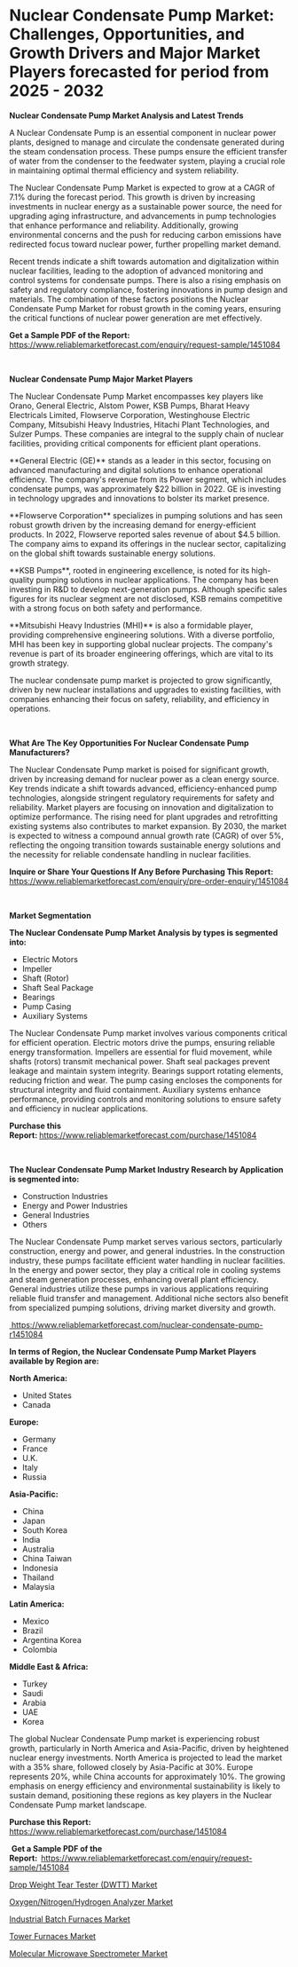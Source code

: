 <p><h1>Nuclear Condensate Pump Market: Challenges, Opportunities, and Growth Drivers and Major Market Players forecasted for period from 2025 - 2032</h1></p><p><strong>Nuclear Condensate Pump Market Analysis and Latest Trends</strong></p>
<p><p>A Nuclear Condensate Pump is an essential component in nuclear power plants, designed to manage and circulate the condensate generated during the steam condensation process. These pumps ensure the efficient transfer of water from the condenser to the feedwater system, playing a crucial role in maintaining optimal thermal efficiency and system reliability.</p><p>The Nuclear Condensate Pump Market is expected to grow at a CAGR of 7.1% during the forecast period. This growth is driven by increasing investments in nuclear energy as a sustainable power source, the need for upgrading aging infrastructure, and advancements in pump technologies that enhance performance and reliability. Additionally, growing environmental concerns and the push for reducing carbon emissions have redirected focus toward nuclear power, further propelling market demand.</p><p>Recent trends indicate a shift towards automation and digitalization within nuclear facilities, leading to the adoption of advanced monitoring and control systems for condensate pumps. There is also a rising emphasis on safety and regulatory compliance, fostering innovations in pump design and materials. The combination of these factors positions the Nuclear Condensate Pump Market for robust growth in the coming years, ensuring the critical functions of nuclear power generation are met effectively.</p></p>
<p><strong>Get a Sample PDF of the Report:&nbsp;</strong> <a href="https://www.reliablemarketforecast.com/enquiry/request-sample/1451084?utm_campaign=1097&utm_medium=2&utm_source=Github&utm_content=ia&utm_term=11042025&utm_id=nuclear-condensate-pump">https://www.reliablemarketforecast.com/enquiry/request-sample/1451084</a></p>
<p>&nbsp;</p>
<p><strong>Nuclear Condensate Pump Major Market Players</strong></p>
<p><p>The Nuclear Condensate Pump Market encompasses key players like Orano, General Electric, Alstom Power, KSB Pumps, Bharat Heavy Electricals Limited, Flowserve Corporation, Westinghouse Electric Company, Mitsubishi Heavy Industries, Hitachi Plant Technologies, and Sulzer Pumps. These companies are integral to the supply chain of nuclear facilities, providing critical components for efficient plant operations.</p><p>**General Electric (GE)** stands as a leader in this sector, focusing on advanced manufacturing and digital solutions to enhance operational efficiency. The company's revenue from its Power segment, which includes condensate pumps, was approximately $22 billion in 2022. GE is investing in technology upgrades and innovations to bolster its market presence.</p><p>**Flowserve Corporation** specializes in pumping solutions and has seen robust growth driven by the increasing demand for energy-efficient products. In 2022, Flowserve reported sales revenue of about $4.5 billion. The company aims to expand its offerings in the nuclear sector, capitalizing on the global shift towards sustainable energy solutions.</p><p>**KSB Pumps**, rooted in engineering excellence, is noted for its high-quality pumping solutions in nuclear applications. The company has been investing in R&D to develop next-generation pumps. Although specific sales figures for its nuclear segment are not disclosed, KSB remains competitive with a strong focus on both safety and performance.</p><p>**Mitsubishi Heavy Industries (MHI)** is also a formidable player, providing comprehensive engineering solutions. With a diverse portfolio, MHI has been key in supporting global nuclear projects. The company's revenue is part of its broader engineering offerings, which are vital to its growth strategy.</p><p>The nuclear condensate pump market is projected to grow significantly, driven by new nuclear installations and upgrades to existing facilities, with companies enhancing their focus on safety, reliability, and efficiency in operations.</p></p>
<p>&nbsp;</p>
<p><strong>What Are The Key Opportunities For Nuclear Condensate Pump Manufacturers?</strong></p>
<p><p>The Nuclear Condensate Pump market is poised for significant growth, driven by increasing demand for nuclear power as a clean energy source. Key trends indicate a shift towards advanced, efficiency-enhanced pump technologies, alongside stringent regulatory requirements for safety and reliability. Market players are focusing on innovation and digitalization to optimize performance. The rising need for plant upgrades and retrofitting existing systems also contributes to market expansion. By 2030, the market is expected to witness a compound annual growth rate (CAGR) of over 5%, reflecting the ongoing transition towards sustainable energy solutions and the necessity for reliable condensate handling in nuclear facilities.</p></p>
<p><strong>Inquire or Share Your Questions If Any Before Purchasing This Report:</strong> <a href="https://www.reliablemarketforecast.com/enquiry/pre-order-enquiry/1451084?utm_campaign=1097&utm_medium=2&utm_source=Github&utm_content=ia&utm_term=11042025&utm_id=nuclear-condensate-pump">https://www.reliablemarketforecast.com/enquiry/pre-order-enquiry/1451084</a></p>
<p>&nbsp;</p>
<p><strong>Market Segmentation</strong></p>
<p><strong>The Nuclear Condensate Pump Market Analysis by types is segmented into:</strong></p>
<p><ul><li>Electric Motors</li><li>Impeller</li><li>Shaft (Rotor)</li><li>Shaft Seal Package</li><li>Bearings</li><li>Pump Casing</li><li>Auxiliary Systems</li></ul></p>
<p><p>The Nuclear Condensate Pump market involves various components critical for efficient operation. Electric motors drive the pumps, ensuring reliable energy transformation. Impellers are essential for fluid movement, while shafts (rotors) transmit mechanical power. Shaft seal packages prevent leakage and maintain system integrity. Bearings support rotating elements, reducing friction and wear. The pump casing encloses the components for structural integrity and fluid containment. Auxiliary systems enhance performance, providing controls and monitoring solutions to ensure safety and efficiency in nuclear applications.</p></p>
<p><strong>Purchase this Report:&nbsp;</strong><a href="https://www.reliablemarketforecast.com/purchase/1451084?utm_campaign=1097&utm_medium=2&utm_source=Github&utm_content=ia&utm_term=11042025&utm_id=nuclear-condensate-pump">https://www.reliablemarketforecast.com/purchase/1451084</a></p>
<p>&nbsp;</p>
<p><strong>The Nuclear Condensate Pump Market Industry Research by Application is segmented into:</strong></p>
<p><ul><li>Construction Industries</li><li>Energy and Power Industries</li><li>General Industries</li><li>Others</li></ul></p>
<p><p>The Nuclear Condensate Pump market serves various sectors, particularly construction, energy and power, and general industries. In the construction industry, these pumps facilitate efficient water handling in nuclear facilities. In the energy and power sector, they play a critical role in cooling systems and steam generation processes, enhancing overall plant efficiency. General industries utilize these pumps in various applications requiring reliable fluid transfer and management. Additional niche sectors also benefit from specialized pumping solutions, driving market diversity and growth.</p></p>
<p><a href="https://www.reliablemarketforecast.com/nuclear-condensate-pump-r1451084?utm_campaign=1097&utm_medium=2&utm_source=Github&utm_content=ia&utm_term=11042025&utm_id=nuclear-condensate-pump">&nbsp;https://www.reliablemarketforecast.com/nuclear-condensate-pump-r1451084</a></p>
<p><strong>In terms of Region, the Nuclear Condensate Pump Market Players available by Region are:</strong></p>
<p>
    <p> <strong> North America: </strong>
        <ul>
            <li>United States</li>
            <li>Canada</li>
        </ul>
        </p> 
    <p> <strong> Europe: </strong>
        <ul>
            <li>Germany</li>
            <li>France</li>
            <li>U.K.</li>
            <li>Italy</li>
            <li>Russia</li>
        </ul>
        </p> 
    <p> <strong> Asia-Pacific: </strong>
        <ul>
            <li>China</li>
            <li>Japan</li>
            <li>South Korea</li>
            <li>India</li>
            <li>Australia</li>
            <li>China Taiwan</li>
            <li>Indonesia</li>
            <li>Thailand</li>
            <li>Malaysia</li>
        </ul>
        </p> 
    <p> <strong> Latin America: </strong>
        <ul>
            <li>Mexico</li>
            <li>Brazil</li>
            <li>Argentina Korea</li>
            <li>Colombia</li>
        </ul>
        </p> 
    <p> <strong> Middle East & Africa: </strong>
        <ul>
            <li>Turkey</li>
            <li>Saudi</li>
            <li>Arabia</li>
            <li>UAE</li>
            <li>Korea</li>
        </ul>
    </p>
    </p>
<p><p>The global Nuclear Condensate Pump market is experiencing robust growth, particularly in North America and Asia-Pacific, driven by heightened nuclear energy investments. North America is projected to lead the market with a 35% share, followed closely by Asia-Pacific at 30%. Europe represents 20%, while China accounts for approximately 10%. The growing emphasis on energy efficiency and environmental sustainability is likely to sustain demand, positioning these regions as key players in the Nuclear Condensate Pump market landscape.</p></p>
<p><strong>Purchase this Report: </strong><a href="https://www.reliablemarketforecast.com/purchase/1451084?utm_campaign=1097&utm_medium=2&utm_source=Github&utm_content=ia&utm_term=11042025&utm_id=nuclear-condensate-pump">https://www.reliablemarketforecast.com/purchase/1451084</a></p>
<p>&nbsp;<strong>Get a Sample PDF of the Report:&nbsp;&nbsp;</strong><a href="https://www.reliablemarketforecast.com/enquiry/request-sample/1451084?utm_campaign=1097&utm_medium=2&utm_source=Github&utm_content=ia&utm_term=11042025&utm_id=nuclear-condensate-pump">https://www.reliablemarketforecast.com/enquiry/request-sample/1451084</a></p>
<p><strong></strong></p>
<p><p><a href="https://github.com/dibesnayee/Market-Research-Report-List-1/blob/main/drop-weight-tear-tester-dwtt-market.md?utm_campaign=1097&utm_medium=2&utm_source=Github&utm_content=ia&utm_term=11042025&utm_id=nuclear-condensate-pump">Drop Weight Tear Tester (DWTT) Market</a></p><p><a href="https://github.com/rreynagjysma65/Market-Research-Report-List-1/blob/main/oxygennitrogenhydrogen-analyzer-market.md?utm_campaign=1097&utm_medium=2&utm_source=Github&utm_content=ia&utm_term=11042025&utm_id=nuclear-condensate-pump">Oxygen/Nitrogen/Hydrogen Analyzer Market</a></p><p><a href="https://github.com/duzcupetriv/Market-Research-Report-List-1/blob/main/industrial-batch-furnaces-market.md?utm_campaign=1097&utm_medium=2&utm_source=Github&utm_content=ia&utm_term=11042025&utm_id=nuclear-condensate-pump">Industrial Batch Furnaces Market</a></p><p><a href="https://github.com/hervedeidadw/Market-Research-Report-List-1/blob/main/tower-furnaces-market.md?utm_campaign=1097&utm_medium=2&utm_source=Github&utm_content=ia&utm_term=11042025&utm_id=nuclear-condensate-pump">Tower Furnaces Market</a></p><p><a href="https://github.com/abexjeliti/Market-Research-Report-List-1/blob/main/molecular-microwave-spectrometer-market.md?utm_campaign=1097&utm_medium=2&utm_source=Github&utm_content=ia&utm_term=11042025&utm_id=nuclear-condensate-pump">Molecular Microwave Spectrometer Market</a></p></p>